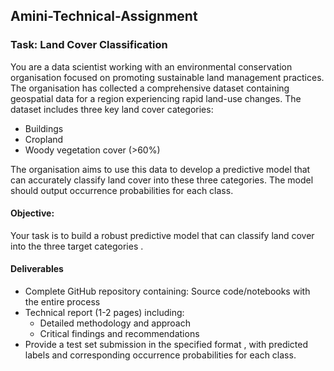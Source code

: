## Amini-Technical-Assignment

### Task: Land Cover Classification
You are a data scientist working with an environmental conservation organisation focused on promoting sustainable land management practices. The organisation has collected a comprehensive dataset containing geospatial data for a region experiencing rapid land-use changes. The dataset includes three key land cover categories:
* Buildings
* Cropland
* Woody vegetation cover (>60%)

The organisation aims to use this data to develop a predictive model that can accurately classify land cover into these three categories. The model should output occurrence probabilities for each class.
#### Objective:
Your task is to build a robust predictive model that can classify land cover into the three target categories .
#### Deliverables
* Complete GitHub repository containing:
Source code/notebooks with the entire process
* Technical report (1-2 pages) including:
    * Detailed methodology and approach
    * Critical findings and recommendations
* Provide a test set submission in the specified format , with predicted labels and corresponding occurrence probabilities for each class.
